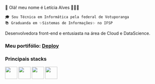   👋 Olá! meu nome é Letícia Alves 👩🏻‍💻

	🎓 Sou Técnica em Informática pela federal de Votuporanga	
	📚 Graduanda em ✨Sistemas de Informações✨ no IFSP

Desenvolvedora front-end e entusiasta na área de Cloud e DataScience.

###  Meu portifólio: [Deploy](https://lealvesrs.github.io/portifolio/#/)

### Principais stacks
<img src="https://cdn.jsdelivr.net/gh/devicons/devicon/icons/css3/css3-original.svg" width="40" height="40" /> <img src="https://cdn.jsdelivr.net/gh/devicons/devicon/icons/html5/html5-original.svg" width="40" height="40" /> <img src="https://cdn.jsdelivr.net/gh/devicons/devicon/icons/javascript/javascript-original.svg" width="40" height="40" /> <img src="https://cdn.jsdelivr.net/gh/devicons/devicon/icons/flutter/flutter-original.svg" width="40" height="40"/>
